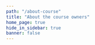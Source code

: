 ```yaml
---
path: "/about-course"
title: "About the course owners"
home_page: true
hide_in_sidebar: true
banner: false
---
```


<about-content></about-content>


